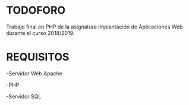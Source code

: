 # TODOFORO
Trabajo final en PHP de la asignatura Implantación de Aplicaciones Web durante el curso 2018/2019.

# REQUISITOS
  -Servidor Web Apache
  
  -PHP
  
  -Servidor SQL
